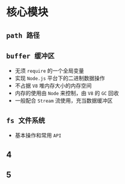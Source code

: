 # 核心模块

## `path 路径`

## `buffer 缓冲区`

- 无须 `require` 的一个全局变量
- 实现 `Node.js` 平台下的二进制数据操作
- 不占据 `V8` 堆内存大小的内存空间
- 内存的使用由 `Node` 来控制，由 `V8` 的 `GC` 回收
- 一般配合 `Stream` 流使用，充当数据缓冲区

## `fs 文件系统`

- 基本操作和常用 `API`

## 4

## 5
